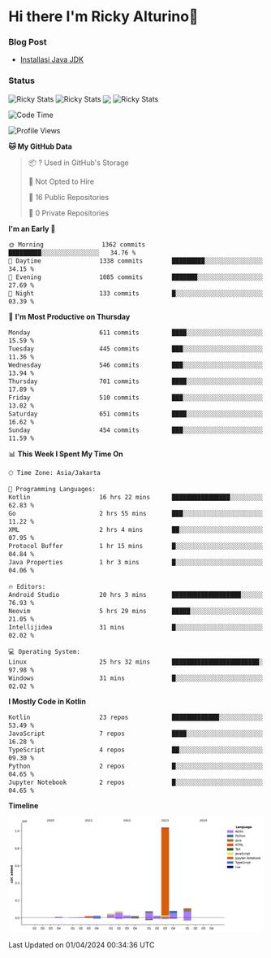 # Hi there I'm Ricky Alturino👋

### Blog Post

<!-- BLOG-POST-LIST:START -->

- [Installasi Java JDK](https://onirutla.medium.com/installasi-java-jdk-ec701beeb5cb?source=rss-d9d81c918cc9------2)
<!-- BLOG-POST-LIST:END -->

### Status

<img align="center" alt="Ricky Stats" src="https://github-readme-stats.vercel.app/api?username=Alturino&theme=dark&show_icons=true&hide_border=false" />
<img align="center" alt="Ricky Stats" src="https://github-readme-stats.vercel.app/api/top-langs/?username=Alturino&theme=dark&show_icons=true&layout=compact"/>
<img align="center" width="640px" src="https://github-readme-stats.vercel.app/api/wakatime?username=Alturino&layout=compact&hide_border=true&theme=dark">
<img align="center" alt="Ricky Stats" src="https://leetcard.jacoblin.cool/onirutla?border=0&radius=20&ext=activity"/>

<!--START_SECTION:waka-->
![Code Time](http://img.shields.io/badge/Code%20Time-171%20hrs%2041%20mins-blue)

![Profile Views](http://img.shields.io/badge/Profile%20Views-0-blue)

**🐱 My GitHub Data** 

> 📦 ? Used in GitHub's Storage 
 > 
> 🚫 Not Opted to Hire
 > 
> 📜 16 Public Repositories 
 > 
> 🔑 0 Private Repositories 
 > 
**I'm an Early 🐤** 

```text
🌞 Morning                1362 commits        █████████░░░░░░░░░░░░░░░░   34.76 % 
🌆 Daytime                1338 commits        █████████░░░░░░░░░░░░░░░░   34.15 % 
🌃 Evening                1085 commits        ███████░░░░░░░░░░░░░░░░░░   27.69 % 
🌙 Night                  133 commits         █░░░░░░░░░░░░░░░░░░░░░░░░   03.39 % 
```
📅 **I'm Most Productive on Thursday** 

```text
Monday                   611 commits         ████░░░░░░░░░░░░░░░░░░░░░   15.59 % 
Tuesday                  445 commits         ███░░░░░░░░░░░░░░░░░░░░░░   11.36 % 
Wednesday                546 commits         ███░░░░░░░░░░░░░░░░░░░░░░   13.94 % 
Thursday                 701 commits         ████░░░░░░░░░░░░░░░░░░░░░   17.89 % 
Friday                   510 commits         ███░░░░░░░░░░░░░░░░░░░░░░   13.02 % 
Saturday                 651 commits         ████░░░░░░░░░░░░░░░░░░░░░   16.62 % 
Sunday                   454 commits         ███░░░░░░░░░░░░░░░░░░░░░░   11.59 % 
```


📊 **This Week I Spent My Time On** 

```text
🕑︎ Time Zone: Asia/Jakarta

💬 Programming Languages: 
Kotlin                   16 hrs 22 mins      ████████████████░░░░░░░░░   62.83 % 
Go                       2 hrs 55 mins       ███░░░░░░░░░░░░░░░░░░░░░░   11.22 % 
XML                      2 hrs 4 mins        ██░░░░░░░░░░░░░░░░░░░░░░░   07.95 % 
Protocol Buffer          1 hr 15 mins        █░░░░░░░░░░░░░░░░░░░░░░░░   04.84 % 
Java Properties          1 hr 3 mins         █░░░░░░░░░░░░░░░░░░░░░░░░   04.06 % 

🔥 Editors: 
Android Studio           20 hrs 3 mins       ███████████████████░░░░░░   76.93 % 
Neovim                   5 hrs 29 mins       █████░░░░░░░░░░░░░░░░░░░░   21.05 % 
Intellijidea             31 mins             █░░░░░░░░░░░░░░░░░░░░░░░░   02.02 % 

💻 Operating System: 
Linux                    25 hrs 32 mins      ████████████████████████░   97.98 % 
Windows                  31 mins             █░░░░░░░░░░░░░░░░░░░░░░░░   02.02 % 
```

**I Mostly Code in Kotlin** 

```text
Kotlin                   23 repos            █████████████░░░░░░░░░░░░   53.49 % 
JavaScript               7 repos             ████░░░░░░░░░░░░░░░░░░░░░   16.28 % 
TypeScript               4 repos             ██░░░░░░░░░░░░░░░░░░░░░░░   09.30 % 
Python                   2 repos             █░░░░░░░░░░░░░░░░░░░░░░░░   04.65 % 
Jupyter Notebook         2 repos             █░░░░░░░░░░░░░░░░░░░░░░░░   04.65 % 
```



**Timeline**

![Lines of Code chart](https://raw.githubusercontent.com/Alturino/Alturino/main/assets/bar_graph.png)


 Last Updated on 01/04/2024 00:34:36 UTC
<!--END_SECTION:waka-->
